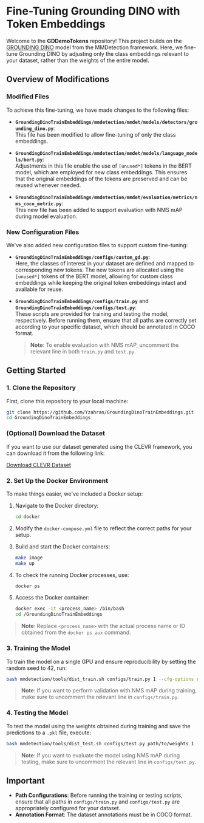 # Fine-Tuning Grounding DINO with Token Embeddings

Welcome to the **GDDemoTokens** repository! This project builds on the [GROUNDING DINO](https://github.com/open-mmlab/mmdetection/blob/main/configs/grounding_dino/README.md) model from the MMDetection framework. Here, we fine-tune Grounding DINO by adjusting only the class embeddings relevant to your dataset, rather than the weights of the entire model.

## Overview of Modifications

### Modified Files
To achieve this fine-tuning, we have made changes to the following files:

- **`GroundingDinoTrainEmbeddings/mmdetection/mmdet/models/detectors/grounding_dino.py`**:  
  This file has been modified to allow fine-tuning of only the class embeddings.
  
- **`GroundingDinoTrainEmbeddings/mmdetection/mmdet/models/language_models/bert.py`**:  
  Adjustments in this file enable the use of `[unused*]` tokens in the BERT model, which are employed for new class embeddings. This ensures that the original embeddings of the tokens are preserved and can be reused whenever needed.

- **`GroundingDinoTrainEmbeddings/mmdetection/mmdet/evaluation/metrics/nms_coco_metric.py`**:  
  This new file has been added to support evaluation with  NMS mAP during model evaluation.

### New Configuration Files
We've also added new configuration files to support custom fine-tuning:

- **`GroundingDinoTrainEmbeddings/configs/custom_gd.py`**:  
  Here, the classes of interest in your dataset are defined and mapped to corresponding new tokens. The new tokens are allocated using the `[unused*]` tokens of the BERT model, allowing for custom class embeddings while keeping the original token embeddings intact and available for reuse.

- **`GroundingDinoTrainEmbeddings/configs/train.py`** and **`GroundingDinoTrainEmbeddings/configs/test.py`**:  
  These scripts are provided for training and testing the model, respectively. Before running them, ensure that all paths are correctly set according to your specific dataset, which should be annotated in COCO format.

  > **Note**: To enable evaluation with NMS mAP, uncomment the relevant line in both `train.py` and `test.py`.

## Getting Started

### 1. Clone the Repository
First, clone this repository to your local machine:

```bash
git clone https://github.com/Yzahran/GroundingDinoTrainEmbeddings.git
cd GroundingDinoTrainEmbeddings
```
### (Optional) Download the Dataset
If you want to use our dataset generated using the CLEVR framework, you can download it from the following link:

[Download CLEVR Dataset](https://drive.google.com/file/d/1AyUxpOMcFGdTewBFigb4rVUgBifb7MfC/view?usp=sharing)


### 2. Set Up the Docker Environment
To make things easier, we've included a Docker setup:

1. Navigate to the Docker directory:
    ```bash
    cd docker
    ```

2. Modify the `docker-compose.yml` file to reflect the correct paths for your setup.

3. Build and start the Docker containers:
    ```bash
    make image
    make up
    ```

4. To check the running Docker processes, use:
    ```bash
    docker ps
    ```

5. Access the Docker container:
    ```bash
    docker exec -it <process_name> /bin/bash
    cd /GroundingDinoTrainEmbeddings
    ```
>**Note**: Replace `<process_name>` with the actual process name or ID obtained from the `docker ps aux` command.

### 3. Training the Model
To train the model on a single GPU and ensure reproducibility by setting the random seed to 42, run:

```bash
bash mmdetection/tools/dist_train.sh configs/train.py 1 --cfg-options randomness.seed=42 randomness.deterministic=True
```

>  **Note**: If you want to perform validation with NMS mAP during training, make sure to uncomment the relevant line in `configs/train.py`.

### 4. Testing the Model
To test the model using the weights obtained during training and save the predictions to a `.pkl` file, execute:

```bash
bash mmdetection/tools/dist_test.sh configs/test.py path/to/weights 1 --out path/to/save/predictions
```

> **Note**: If you want to evaluate the model using NMS mAP during testing, make sure to uncomment the relevant line in `configs/test.py`.

## Important

- **Path Configurations**: Before running the training or testing scripts, ensure that all paths in `configs/train.py` and `configs/test.py` are appropriately configured for your dataset.
- **Annotation Format**: The dataset annotations must be in COCO format.
